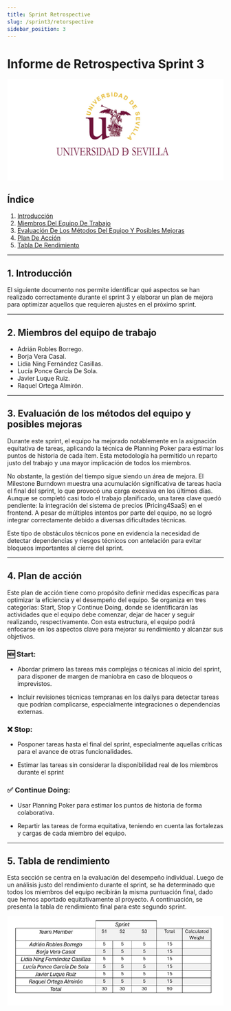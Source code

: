 ```yaml
---
title: Sprint Retrospective
slug: /sprint3/retorspective
sidebar_position: 3
---
```


# Informe de Retrospectiva Sprint 3

![Logo Universidad de Sevilla](../img/banner.jpg) 

## Índice

1. [Introducción](#1-introducción)
2. [Miembros Del Equipo De Trabajo](#2-miembros-del-equipo-de-trabajo)
3. [Evaluación De Los Métodos Del Equipo Y Posibles Mejoras](#3-evaluación-de-los-métodos-del-equipo-y-posibles-mejoras)
4. [Plan De Acción](#4-plan-de-acción)
5. [Tabla De Rendimiento](#5-tabla-de-rendimiento)


---

## **1. Introducción**
El siguiente documento nos permite identificar qué aspectos se han realizado correctamente durante el sprint 3 y elaborar un plan de mejora para optimizar aquellos que requieren ajustes en el próximo sprint.

---

## **2. Miembros del equipo de trabajo**
- Adrián Robles Borrego.
- Borja Vera Casal.
- Lidia Ning Fernández Casillas.
- Lucía Ponce García De Sola.
- Javier Luque Ruiz.
- Raquel Ortega Almirón.

---

## **3. Evaluación de los métodos del equipo y posibles mejoras**
Durante este sprint, el equipo ha mejorado notablemente en la asignación equitativa de tareas, aplicando la técnica de Planning Poker para estimar los puntos de historia de cada ítem. Esta metodología ha permitido un reparto justo del trabajo y una mayor implicación de todos los miembros.

No obstante, la gestión del tiempo sigue siendo un área de mejora. El Milestone Burndown muestra una acumulación significativa de tareas hacia el final del sprint, lo que provocó una carga excesiva en los últimos días. Aunque se completó casi todo el trabajo planificado, una tarea clave quedó pendiente: la integración del sistema de precios (Pricing4SaaS) en el frontend. A pesar de múltiples intentos por parte del equipo, no se logró integrar correctamente debido a diversas dificultades técnicas.

Este tipo de obstáculos técnicos pone en evidencia la necesidad de detectar dependencias y riesgos técnicos con antelación para evitar bloqueos importantes al cierre del sprint.


---

## **4. Plan de acción**
Este plan de acción tiene como propósito definir medidas específicas para optimizar la eficiencia y el desempeño del equipo. Se organiza en tres categorías: Start, Stop y Continue Doing, donde se identificarán las actividades que el equipo debe comenzar, dejar de hacer y seguir realizando, respectivamente. Con esta estructura, el equipo podrá enfocarse en los aspectos clave para mejorar su rendimiento y alcanzar sus objetivos.

### 🆕 Start:
- Abordar primero las tareas más complejas o técnicas al inicio del sprint, para disponer de margen de maniobra en caso de bloqueos o imprevistos.

- Incluir revisiones técnicas tempranas en los dailys para detectar tareas que podrían complicarse, especialmente integraciones o dependencias externas.

### ❌ Stop:
- Posponer tareas hasta el final del sprint, especialmente aquellas críticas para el avance de otras funcionalidades.

- Estimar las tareas sin considerar la disponibilidad real de los miembros durante el sprint


### ✅ Continue Doing: 
- Usar Planning Poker para estimar los puntos de historia de forma colaborativa.

- Repartir las tareas de forma equitativa, teniendo en cuenta las fortalezas y cargas de cada miembro del equipo.

---

## **5. Tabla de rendimiento**
Esta sección se centra en la evaluación del desempeño individual. Luego de un análisis justo del rendimiento durante el sprint, se ha determinado que todos los miembros del equipo recibirán la misma puntuación final, dado que hemos aportado equitativamente al proyecto. A continuación, se presenta la tabla de rendimiento final para este segundo sprint.

![Tabla de rendimiento de cada desarrollador](./img/TablaRendimiento_Sprint3.png) 